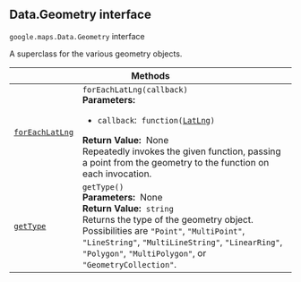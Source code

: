 
<devsite-heading text=" Data.Geometry interface" for="Data.Geometry" level="h2" link="" toc="" back-to-top=""><h2 id="Data.Geometry" is-upgraded="">Data.Geometry interface</h2></devsite-heading>
<p>
<code translate="no" dir="ltr"><span itemprop="path">google.maps</span>.<span itemprop="name">Data.Geometry</span></code>
interface
</p>
<p>A superclass for the various geometry objects.</p>
<div class="devsite-table-wrapper"><table class="methods responsive" summary="interface Data.Geometry - Methods">
<thead>
<tr><th colspan="2">Methods</th>
</tr></thead>
<tbody>
<tr id="Data.Geometry.forEachLatLng">
<td itemprop="property"><code translate="no" dir="ltr"><a class="secret-link" href="#Data.Geometry.forEachLatLng"><span>forEachLatLng</span></a></code></td>
<td><div><code translate="no" dir="ltr">forEachLatLng(callback)</code></div>
<div class="desc"><strong>Parameters:</strong>&nbsp; <ul>
<li><code translate="no" dir="ltr">callback</code>:&nbsp; <code translate="no" dir="ltr">function(<a href="LatLng.md">LatLng</a>)</code></li>
</ul></div>
<div class="desc"><strong>Return Value:</strong>&nbsp; None</div>
<div class="desc">Repeatedly invokes the given function, passing a point from the geometry to the function on each invocation.</div></td>
</tr>
<tr id="Data.Geometry.getType">
<td itemprop="property"><code translate="no" dir="ltr"><a class="secret-link" href="#Data.Geometry.getType"><span>getType</span></a></code></td>
<td><div><code translate="no" dir="ltr">getType()</code></div>
<div class="desc"><strong>Parameters:</strong>&nbsp; None</div>
<div class="desc"><strong>Return Value:</strong>&nbsp; <code translate="no" dir="ltr">string</code></div>
<div class="desc">Returns the type of the geometry object. Possibilities are <code translate="no" dir="ltr">"Point"</code>, <code translate="no" dir="ltr">"MultiPoint"</code>, <code translate="no" dir="ltr">"LineString"</code>, <code translate="no" dir="ltr">"MultiLineString"</code>, <code translate="no" dir="ltr">"LinearRing"</code>, <code translate="no" dir="ltr">"Polygon"</code>, <code translate="no" dir="ltr">"MultiPolygon"</code>, or <code translate="no" dir="ltr">"GeometryCollection"</code>.</div></td>
</tr>
</tbody>
</table></div>
<script src="replace_links.js"></script>
